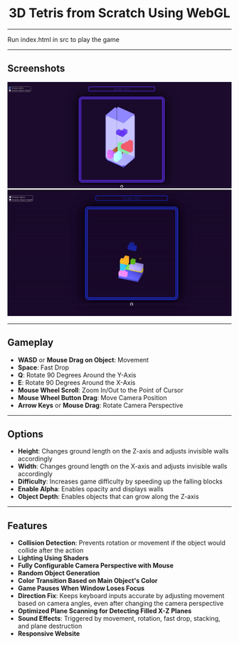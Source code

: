 <p align="center">
  <h1 align="center">3D Tetris from Scratch Using WebGL</h1>
</p>

---

Run index.html in src to play the game

---

## Screenshots

<p align="center">
  <img src="./ss/gameAlpha.jpg" alt="Game Screenshot">
  <img src="./ss/camera.gif" alt="Camera Movement">
</p>

---

## Gameplay

- **WASD** or **Mouse Drag on Object**: Movement
- **Space**: Fast Drop
- **Q**: Rotate 90 Degrees Around the Y-Axis
- **E**: Rotate 90 Degrees Around the X-Axis
- **Mouse Wheel Scroll**: Zoom In/Out to the Point of Cursor
- **Mouse Wheel Button Drag**: Move Camera Position
- **Arrow Keys** or **Mouse Drag**: Rotate Camera Perspective

---

## Options

- **Height**: Changes ground length on the Z-axis and adjusts invisible walls accordingly
- **Width**: Changes ground length on the X-axis and adjusts invisible walls accordingly
- **Difficulty**: Increases game difficulty by speeding up the falling blocks
- **Enable Alpha**: Enables opacity and displays walls
- **Object Depth**: Enables objects that can grow along the Z-axis

---

## Features

- **Collision Detection**: Prevents rotation or movement if the object would collide after the action
- **Lighting Using Shaders**
- **Fully Configurable Camera Perspective with Mouse**
- **Random Object Generation**
- **Color Transition Based on Main Object's Color**
- **Game Pauses When Window Loses Focus**
- **Direction Fix**: Keeps keyboard inputs accurate by adjusting movement based on camera angles, even after changing the camera perspective
- **Optimized Plane Scanning for Detecting Filled X-Z Planes**
- **Sound Effects**: Triggered by movement, rotation, fast drop, stacking, and plane destruction
- **Responsive Website**
